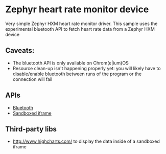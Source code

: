 # Zephyr heart rate monitor device

Very simple Zephyr HXM heart rate monitor driver. This sample uses the experimental bluetooth API to fetch heart rate data from a Zephyr HXM device

## Caveats:
- The bluetooth API is only available on Chrom(e|ium)OS
- Resource clean-up isn't happening properly yet: you will likely have to disable/enable bluetooth between runs of the program or the connection will fail

## APIs

* [Bluetooth](http://developer.chrome.com/apps/experimental.bluetooth.html)
* [Sandboxed iframe](http://developer.chrome.com/apps/app_external.html#sandboxing)


## Third-party libs

* http://www.highcharts.com/ to display the data inside of a sandboxed iframe
